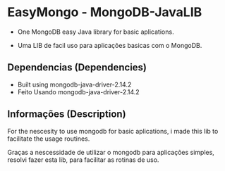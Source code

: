 # EasyMongo - MongoDB-JavaLIB
* One MongoDB easy Java library for basic aplications.

* Uma LIB de facil uso para aplicações basicas com o MongoDB.

Dependencias (Dependencies)
---
* Built using mongodb-java-driver-2.14.2
* Feito Usando mongodb-java-driver-2.14.2

Informações (Description)
---
For the nescesity to use mongodb for basic aplications, i made this lib to facilitate the usage routines.

Graças a nescessidade de utilizar o mongodb para aplicações simples, resolvi fazer esta lib, para facilitar as rotinas de uso.
